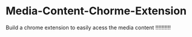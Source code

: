 # Media-Content-Chorme-Extension
Build a chrome extension to easily acess the media content !!!!!!!!!!
